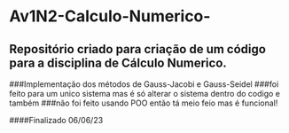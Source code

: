 # Av1N2-Calculo-Numerico-
## Repositório criado para criação de um código para a disciplina de Cálculo Numerico.

###Implementação dos métodos de Gauss-Jacobi e Gauss-Seidel
###foi feito para um unico sistema mas é só alterar o sistema dentro do codigo e também
###não foi feito usando POO então tá meio feio mas é funcional!

####Finalizado 06/06/23
